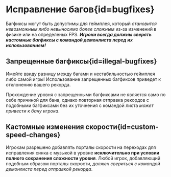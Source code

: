 <div class='panel fade js-scroll-anim' data-anim='fade'>

# Исправление багов{id=bugfixes}

Багфиксы могут быть допустимы для геймплея, который _становится невозможным либо невыносимо более сложным_ из-за изменений в физике или на определеных FPS. **_Игроки всегда должны сверять кастомные багфиксы с командой демонлиста перед их использованием!_**

## Запрещенные багфиксы{id=illegal-bugfixes}

Имейте ввиду разницу между багами и нестабильностью геймплея либо самой игры! Использование запрещенных багфиксов приведет к отклонению вашего рекорда.

Прохождение уровня с запрещенными багфиксами не является само по себе причиной для бана, однако повторная отправка рекордов с подобными багфиксами без их уточнения с командой листа _может привести к бану игрока_.

## Кастомные изменения скорости{id=custom-speed-changes}

Игрокам разрешено добавлять порталы скорости на переходах для исправления синка с музыкой в уровне **исключительно при условии полного сохранения сложности уровня**. Любой игрок, добавляющий подобным образом порталы скорости, _должен свериться с командой демонлиста перед отправкой рекорда_.

</div>
